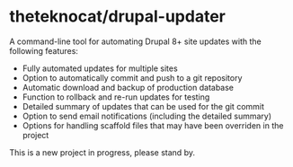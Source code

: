 # theteknocat/drupal-updater

A command-line tool for automating Drupal 8+ site updates with the following features:

* Fully automated updates for multiple sites
* Option to automatically commit and push to a git repository
* Automatic download and backup of production database
* Function to rollback and re-run updates for testing
* Detailed summary of updates that can be used for the git commit
* Option to send email notifications (including the detailed summary)
* Options for handling scaffold files that may have been overriden in the project

This is a new project in progress, please stand by.